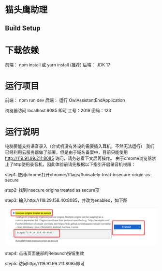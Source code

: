 # 猫头鹰助理

## Build Setup

# 下载依赖
前端： npm install 或 yarn install (推荐)
后端： JDK 17

# 运行项目
前端： npm run dev
后端： 运行 OwlAssistantEndApplication

浏览器访问 localhost:8085 即可
工号：2019
密码：123

# 运行说明
电脑要能支持语音录入（台式机没有外设的需要插入耳机，不然无法运行）
我们已经利用云服务器做了部署，但是由于域名备案中，目前只能使用 http://119.91.99.211:8085 访问，请务必看下文后再操作。
由于chrome浏览器禁止了http使用录音机，因此体验前请先根据以下指引开启录音机权限：

step1: 使用chrome打开chrome://flags/#unsafely-treat-insecure-origin-as-secure

step2: 找到Insecure origins treated as secure项

step3: 输入http://119.29.158.40:8085，并改为enabled，如下图

![获取权限](./src/assets/录音机权限.png)

step4: 点击页面底部的Relaunch按钮生效

step5: 访问http://119.91.99.211:8085即可




